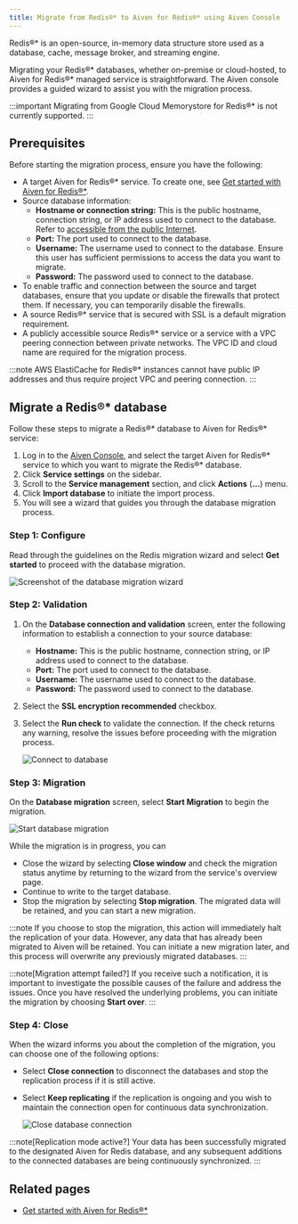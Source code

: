```yaml
---
title: Migrate from Redis®* to Aiven for Redis®* using Aiven Console
---
```


Redis®\* is an open-source, in-memory data structure store used as a
database, cache, message broker, and streaming engine.

Migrating your Redis®\* databases, whether on-premise or cloud-hosted,
to Aiven for Redis®\* managed service is straightforward. The Aiven
console provides a guided wizard to assist you with the migration
process.

:::important
Migrating from Google Cloud Memorystore for Redis®\* is not currently
supported.
:::

## Prerequisites

Before starting the migration process, ensure you have the following:

-   A target Aiven for Redis®\* service. To create one, see
    [Get started with Aiven for Redis®*](/docs/products/redis/get-started).
-   Source database information:
    -   **Hostname or connection string:** This is the public hostname,
        connection string, or IP address used to connect to the
        database. Refer to
        [accessible from the public Internet](/docs/platform/howto/public-access-in-vpc).
    -   **Port:** The port used to connect to the database.
    -   **Username:** The username used to connect to the database.
        Ensure this user has sufficient permissions to access the data
        you want to migrate.
    -   **Password:** The password used to connect to the database.
-   To enable traffic and connection between the source and target
    databases, ensure that you update or disable the firewalls that
    protect them. If necessary, you can temporarily disable the
    firewalls.
-   A source Redis®\* service that is secured with SSL is a default
    migration requirement.
-   A publicly accessible source Redis®\* service or a service with a
    VPC peering connection between private networks. The VPC ID and
    cloud name are required for the migration process.

:::note
AWS ElastiCache for Redis®\* instances cannot have public IP addresses
and thus require project VPC and peering connection.
:::

## Migrate a Redis®\* database

Follow these steps to migrate a Redis®\* database to Aiven for Redis®\*
service:

1.  Log in to the [Aiven Console](https://console.aiven.io/), and select
    the target Aiven for Redis®\* service to which you want to migrate
    the Redis®\* database.
2.  Click **Service settings** on the sidebar.
3.  Scroll to the **Service management** section, and click **Actions**
    (**\...**) menu.
4.  Click **Import database** to initiate the import process.
5.  You will see a wizard that guides you through the database migration
    process.

### Step 1: Configure

Read through the guidelines on the Redis migration wizard and select
**Get started** to proceed with the database migration.

![Screenshot of the database migration wizard](/images/products/redis/redis-db-migration-get-started.png)

### Step 2: Validation

1.  On the **Database connection and validation** screen, enter the
    following information to establish a connection to your source
    database:

    -   **Hostname:** This is the public hostname, connection string, or
        IP address used to connect to the database.
    -   **Port:** The port used to connect to the database.
    -   **Username:** The username used to connect to the database.
    -   **Password:** The password used to connect to the database.

2.  Select the **SSL encryption recommended** checkbox.

3.  Select the **Run check** to validate the connection. If the check
    returns any warning, resolve the issues before proceeding with the
    migration process.

    ![Connect to database](/images/products/redis/redis-migration-validation.png)

### Step 3: Migration

On the **Database migration** screen, select **Start Migration** to
begin the migration.

![Start database migration](/images/products/redis/redis-start-migration.png)

While the migration is in progress, you can

-   Close the wizard by selecting **Close window** and check the
    migration status anytime by returning to the wizard from the
    service\'s overview page.
-   Continue to write to the target database.
-   Stop the migration by selecting **Stop migration**. The migrated
    data will be retained, and you can start a new migration.

:::note
If you choose to stop the migration, this action will immediately halt
the replication of your data. However, any data that has already been
migrated to Aiven will be retained. You can initiate a new migration
later, and this process will overwrite any previously migrated
databases.
:::

:::note[Migration attempt failed?]
If you receive such a notification, it is important to investigate the
possible causes of the failure and address the issues. Once you have
resolved the underlying problems, you can initiate the migration by
choosing **Start over**.
:::

### Step 4: Close

When the wizard informs you about the completion of the migration, you
can choose one of the following options:

-   Select **Close connection** to disconnect the databases and stop the
    replication process if it is still active.

-   Select **Keep replicating** if the replication is ongoing and you
    wish to maintain the connection open for continuous data
    synchronization.

    ![Close database connection](/images/products/redis/redis-migration-complete.png)

:::note[Replication mode active?]
Your data has been successfully migrated to the designated Aiven for
Redis database, and any subsequent additions to the connected databases
are being continuously synchronized.
:::

## Related pages

-   [Get started with Aiven for Redis®*](/docs/products/redis/get-started)
